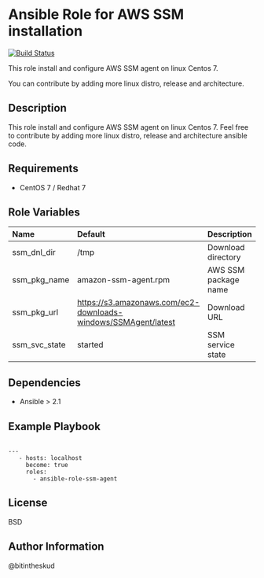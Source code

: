 Ansible Role for AWS SSM installation
=========

[![Build Status](https://travis-ci.org/bitintheskud/ansible-role-ssm-agent.svg?branch=master)](https://travis-ci.org/bitintheskud/ansible-role-ssm-agent)


This role install and configure AWS SSM agent on linux Centos 7. 

You can contribute by adding more linux distro, release and architecture. 


Description
------------

This role install and configure AWS SSM agent on linux Centos 7. 
Feel free to contribute by adding more linux distro, release and architecture ansible code. 

Requirements
------------

- CentOS 7 / Redhat 7


Role Variables
--------------

| Name|Default|Description |
| :--- | :--- | :--- |
|ssm_dnl_dir|/tmp|Download directory|
|ssm_pkg_name|amazon-ssm-agent.rpm|AWS SSM package name|
|ssm_pkg_url|https://s3.amazonaws.com/ec2-downloads-windows/SSMAgent/latest|Download URL|
|ssm_svc_state|started|SSM service state|


Dependencies
------------

- Ansible > 2.1


Example Playbook
----------------

```

--- 
   - hosts: localhost
     become: true
     roles:
       - ansible-role-ssm-agent
```

License
-------

BSD

Author Information
------------------

@bitintheskud

